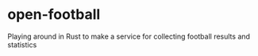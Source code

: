 # open-football
Playing around in Rust to make a service for collecting football results and statistics
